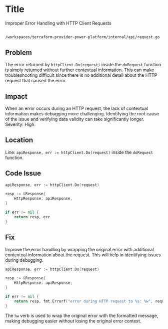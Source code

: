 # Title

Improper Error Handling with HTTP Client Requests

##

`/workspaces/terraform-provider-power-platform/internal/api/request.go`

## Problem

The error returned by `httpClient.Do(request)` inside the `doRequest` function is simply returned without further contextual information. This can make troubleshooting difficult since there is no additional detail about the HTTP request that caused the error.

## Impact

When an error occurs during an HTTP request, the lack of contextual information makes debugging more challenging. Identifying the root cause of the issue and verifying data validity can take significantly longer. Severity: High.

## Location

Line: `apiResponse, err := httpClient.Do(request)` inside the `doRequest` function.

## Code Issue

```go
apiResponse, err := httpClient.Do(request)

resp := &Response{
    HttpResponse: apiResponse,
}

if err != nil {
    return resp, err
}
```

## Fix

Improve the error handling by wrapping the original error with additional contextual information about the request. This will help in identifying issues during debugging.

```go
apiResponse, err := httpClient.Do(request)

resp := &Response{
    HttpResponse: apiResponse,
}

if err != nil {
    return resp, fmt.Errorf("error during HTTP request to %s: %w", request.URL.String(), err)
}
```

The `%w` verb is used to wrap the original error with the formatted message, making debugging easier without losing the original error context.
